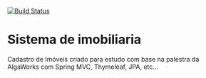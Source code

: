 [![Build Status](https://travis-ci.org/diegocfreire/imobiliaria.svg?branch=master)](https://travis-ci.org/diegocfreire/imobiliaria)

# Sistema de imobiliaria
Cadastro de Imóveis criado para estudo com base na palestra da AlgaWorks com Spring MVC, Thymeleaf, JPA, etc...
